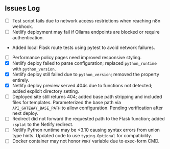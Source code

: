 ## Issues Log

- [ ] Test script fails due to network access restrictions when reaching n8n webhook.
- [ ] Netlify deployment may fail if Ollama endpoints are blocked or require authentication.
- Added local Flask route tests using pytest to avoid network failures.
- [ ] Performance policy pages need improved responsive styling.
- [x] Netlify deploy failed to parse configuration; replaced `python_runtime` with `python_version`.
- [x] Netlify deploy still failed due to `python_version`; removed the property entirely.
- [x] Netlify deploy preview served 404s due to functions not detected; added explicit directory setting.
- [ ] Deployed site still returns 404; added base path stripping and included files for templates. Parameterized the base path via `API_GATEWAY_BASE_PATH` to allow configuration. Pending verification after next deploy.
- [ ] Redirect did not forward the requested path to the Flask function; added `:splat` to the Netlify redirect.
- [ ] Netlify Python runtime may be <3.10 causing syntax errors from union type
      hints. Updated code to use `typing.Optional` for compatibility.
- [ ] Docker container may not honor `PORT` variable due to exec-form CMD.
